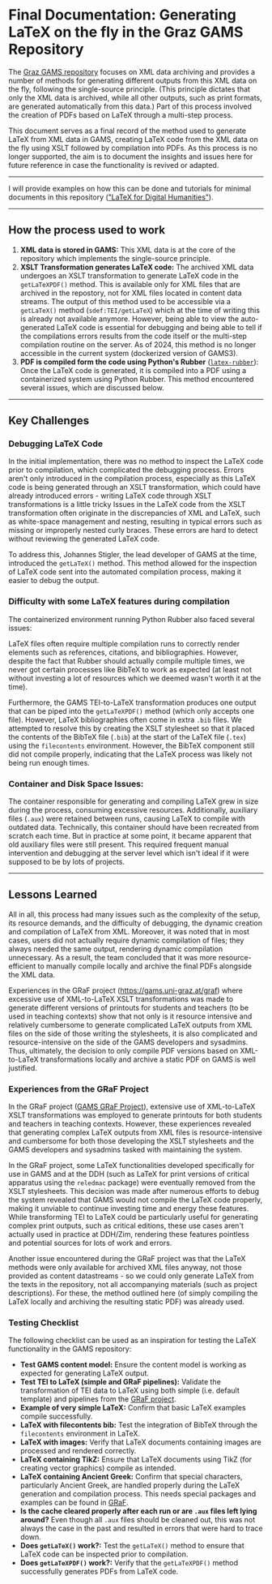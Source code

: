 # Final Documentation: Generating LaTeX on the fly in the Graz GAMS Repository

The [Graz GAMS repository](gams.uni-graz.at) focuses on XML data archiving and provides a number of methods for generating different outputs from this XML data on the fly, following the single-source principle. (This principle dictates that only the XML data is archived, while all other outputs, such as print formats, are generated automatically from this data.)
Part of this process involved the creation of PDFs based on LaTeX through a multi-step process.

This document serves as a final record of the method used to generate LaTeX from XML data in GAMS, creating LaTeX code from the XML data on the fly using XSLT followed by compilation into PDFs. 
As this process is no longer supported, the aim is to document the insights and issues here for future reference in case the functionality is revived or adapted.

---

I will provide examples on how this can be done and tutorials for minimal documents in this repository (["LaTeX for Digital Humanities"](https://github.com/sarahalang/latex-for-dh/)). 

---

## How the process used to work
1. **XML data is stored in GAMS:** This XML data is at the core of the repository which implements the single-source principle.
2. **XSLT Transformation generates LaTeX code:** The archived XML data undergoes an XSLT transformation to generate LaTeX code in the `getLaTeXPDF()` method. This is available only for XML files that are archived in the repostory, not for XML files located in content data streams. The output of this method used to be accessible via a `getLaTeX()` method (`sdef:TEI/getLaTeX`) which at the time of writing this is already not available anymore. However, being able to view the auto-generated LaTeX code is essential for debugging and being able to tell if the compilations errors results from the code itself or the multi-step compilation routine on the server. As of 2024, this method is no longer accessible in the current system (dockerized version of GAMS3).
3. **PDF is compiled form the code using Python's Rubber** ([`latex-rubber`](https://pypi.org/project/latex-rubber/)): Once the LaTeX code is generated, it is compiled into a PDF using a containerized system using Python Rubber. This method encountered several issues, which are discussed below.

---

## Key Challenges
### Debugging LaTeX Code
In the initial implementation, there was no method to inspect the LaTeX code prior to compilation, which complicated the debugging process. 
Errors aren't only introduced in the compilation process, especially as this LaTeX code is being generated through an XSLT transformation, which could have already introduced errors - writing LaTeX code through XSLT transformations is a little tricky
Issues in the LaTeX code from the XSLT transformation often originate in the discrepancies of XML and LaTeX, such as white-space management and nesting, resulting in typical errors such as missing or improperly nested curly braces. These errors are hard to detect without reviewing the generated LaTeX code.

To address this, Johannes Stigler, the lead developer of GAMS at the time, introduced the `getLaTeX()` method. 
This method allowed for the inspection of LaTeX code sent into the automated compilation process, making it easier to debug the output. 

### Difficulty with some LaTeX features during compilation 
The containerized environment running Python Rubber also faced several issues:

LaTeX files often require multiple compilation runs to correctly render elements such as references, citations, and bibliographies. 
However, despite the fact that Rubber should actually compile multiple times, we never got certain processes like BibTeX to work as expected (at least not without investing a lot of resources which we deemed wasn't worth it at the time).

Furthermore, the GAMS TEI-to-LaTeX transformation produces one output that can be piped into the `getLaTeXPDF()` method (which only accepts one file). 
However, LaTeX bibliographies often come in extra `.bib` files. 
We attempted to resolve this by creating the XSLT stylesheet so that it placed the contents of the BibTeX file (`.bib`) at the start of the LaTeX file (`.tex`) using the `filecontents` environment. 
However, the BibTeX component still did not compile properly, indicating that the LaTeX process was likely not being run enough times.

### Container and Disk Space Issues:
The container responsible for generating and compiling LaTeX grew in size during the process, consuming excessive resources. 
Additionally, auxiliary files (`.aux`) were retained between runs, causing LaTeX to compile with outdated data. Technically, this container should have been recreated from scratch each time. But in practice at some point, it became apparent that old auxiliary files were still present. 
This required frequent manual intervention and debugging at the server level which isn't ideal if it were supposed to be by lots of projects.

---

## Lessons Learned
All in all, this process had many issues such as the complexity of the setup, its resource demands, and the difficulty of debugging, the dynamic creation and compilation of LaTeX from XML. 
Moreover, it was noted that in most cases, users did not actually require dynamic compilation of files; they always needed the same output, rendering dynamic compilation unnecessary. 
As a result, the team concluded that it was more resource-efficient to manually compile locally and archive the final PDFs alongside the XML data.

Experiences in the GRaF project (https://gams.uni-graz.at/graf) where excessive use of XML-to-LaTeX XSLT transformations 
was made to generate different versions of printouts for students and teachers (to be used in teaching contexts) show that not only is it resource intensive 
and relatively cumbersome to generate complicated LaTeX outputs from XML files on the side of those writing the stylesheets, it is also complicated and 
resource-intensive on the side of the GAMS developers and sysadmins. 
Thus, ultimately, the decision to only compile PDF versions based on XML-to-LaTeX transformations locally and archive a static PDF on GAMS is well justified. 


### Experiences from the GRaF Project
In the GRaF project ([GAMS GRaF Project](https://gams.uni-graz.at/graf)), extensive use of XML-to-LaTeX XSLT transformations was employed to generate printouts for both students and teachers in teaching contexts. However, these experiences revealed that generating complex LaTeX outputs from XML files is resource-intensive and cumbersome for both those developing the XSLT stylesheets and the GAMS developers and sysadmins tasked with maintaining the system.

In the GRaF project, some LaTeX functionalities developed specifically for use in GAMS and at the DDH (such as LaTeX for print versions of critical apparatus using the `reledmac` package) were eventually removed from the XSLT stylesheets. This decision was made after numerous efforts to debug the system revealed that GAMS would not compile the LaTeX code properly, making it unviable to continue investing time and energy these features. 
While transforming TEI to LaTeX could be particularly useful for generating complex print outputs, such as critical editions, these use cases aren't actually used in practice at DDH/Zim, rendering these features pointless and potential sources for lots of work and errors.

Another issue encountered during the GRaF project was that the LaTeX methods were only available for archived XML files anyway, 
not  those provided as content datastreams - so we could only generate LaTeX from the texts in the repository, 
not all accompanying materials (such as project descriptions). For these, the method outlined here (of simply compiling the LaTeX locally and archiving the resulting static PDF) was already used. 

### Testing Checklist

The following checklist can be used as an inspiration for testing the LaTeX functionality in the GAMS repository:

- **Test GAMS content model:** Ensure the content model is working as expected for generating LaTeX output.
- **Test TEI to LaTeX (simple and GRaF pipelines):** Validate the transformation of TEI data to LaTeX using both simple (i.e. default template) and pipelines from the [GRaF project](https://gams.uni-graz.at/graf).
- **Example of very simple LaTeX:** Confirm that basic LaTeX examples compile successfully.
- **LaTeX with filecontents bib:** Test the integration of BibTeX through the `filecontents` environment in LaTeX.
- **LaTeX with images:** Verify that LaTeX documents containing images are processed and rendered correctly.
- **LaTeX containing TikZ:** Ensure that LaTeX documents using TikZ (for creating vector graphics) compile as intended.
- **LaTeX containing Ancient Greek:** Confirm that special characters, particularly Ancient Greek, are handled properly during the LaTeX generation and compilation process. This needs special packages and examples can be found in [GRaF](https://gams.uni-graz.at/graf).
- **Is the cache cleared properly after each run or are `.aux` files left lying around?** Even though all `.aux` files should be cleaned out, this was not always the case in the past and resulted in errors that were hard to trace down. 
- **Does `getLaTeX()` work?:** Test the `getLaTeX()` method to ensure that LaTeX code can be inspected prior to compilation.
- **Does `getLaTeXPDF()` work?:** Verify that the `getLaTeXPDF()` method successfully generates PDFs from LaTeX code.

